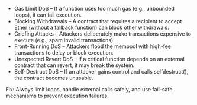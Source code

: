 
*   Gas Limit DoS – If a function uses too much gas (e.g., unbounded loops), it can fail execution.
*   Blocking Withdrawals – A contract that requires a recipient to accept Ether (without a fallback function) can block other withdrawals.
*   Griefing Attacks – Attackers deliberately make transactions expensive to execute (e.g., spam invalid transactions).
*   Front-Running DoS – Attackers flood the mempool with high-fee transactions to delay or block execution.
*   Unexpected Revert DoS – If a critical function depends on an external contract that can revert, it may break the system.
*   Self-Destruct DoS – If an attacker gains control and calls selfdestruct(), the contract becomes unusable.

Fix: Always limit loops, handle external calls safely, and use fail-safe mechanisms to prevent execution failures. 
